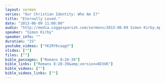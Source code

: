 ```yaml
---
layout: sermon
series: "Our Christian Identity: Who Am I?"
title: "Eternally Loved."
date: "2013-06-09 11:00:00"
audio: "http://media.coggesparish.com/sermons/2013-06-09 Simon Kirby.mp3"
speaker: "Simon Kirby"
speaker_info: ""
duration: "25"
youtube_videos: ["YKIRY6caqgY"]
slides: [""]
files: [""]
bible_passages: ["Romans 8:28-39"]
bible_links: ["Romans 8:28-39&amp;version=NIVUK"]
bible_videos: [""]
bible_videos_links: [""]
---
```

